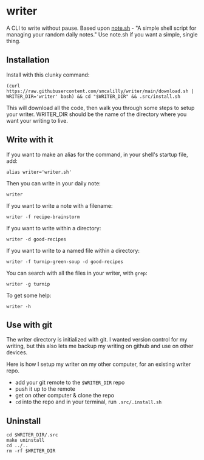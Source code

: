# writer
A CLI to write without pause. Based upon [note.sh](https://github.com/hachibu/note.sh) - "A simple shell script for managing your random daily notes." Use note.sh if you want a simple, single thing.

## Installation
Install with this clunky command:
```
(curl https://raw.githubusercontent.com/smcalilly/writer/main/download.sh | WRITER_DIR='writer' bash) && cd "$WRITER_DIR" && .src/install.sh
```

This will download all the code, then walk you through some steps to setup your writer. WRITER_DIR should be the name of the directory where you want your writing to live. 

## Write with it
If you want to make an alias for the command, in your shell's startup file, add:
```
alias writer='writer.sh'
```

Then you can write in your daily note:
```
writer
```

If you want to write a note with a filename:
```
writer -f recipe-brainstorm
```

If you want to write within a directory:
```
writer -d good-recipes
```

If you want to write to a named file within a directory:
```
writer -f turnip-green-soup -d good-recipes
```

You can search with all the files in your writer, with `grep`:
```
writer -g turnip
```

To get some help:
```
writer -h
```

## Use with git
The writer directory is initialized with git. I wanted version control for my writing, but this also lets me backup my writing on github and use on other devices. 

Here is how I setup my writer on my other computer, for an existing writer repo.
- add your git remote to the `$WRITER_DIR` repo
- push it up to the remote
- get on other computer & clone the repo
- `cd` into the repo and in your terminal, run `.src/.install.sh`

## Uninstall
```
cd $WRITER_DIR/.src
make uninstall
cd ../..
rm -rf $WRITER_DIR
```
